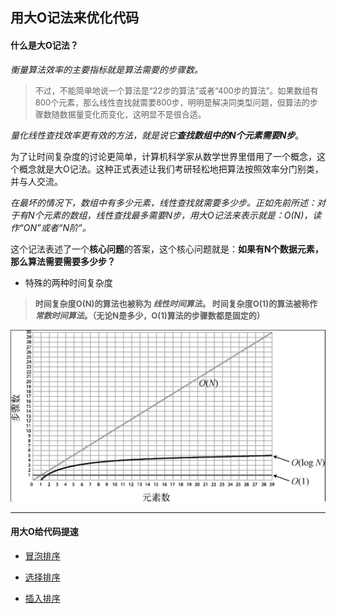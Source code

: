 ## 用大O记法来优化代码

#### 什么是大O记法？

_衡量算法效率的主要指标就是算法需要的步骤数。_

><font size="2">不过，不能简单地说一个算法是“22步的算法”或者“400步的算法”。如果数组有800个元素，那么线性查找就需要800步，明明是解决同类型问题，但算法的步骤数随数据量变化而变化，这明显不是很合适。</font>

 _量化线性查找效率更有效的方法，就是说它**查找数组中的N个元素需要N步**_。

 为了让时间复杂度的讨论更简单，计算机科学家从数学世界里借用了一个概念，这个概念就是大O记法。这种正式表述让我们考研轻松地把算法按照效率分门别类，并与人交流。

 _在最坏的情况下，数组中有多少元素，线性查找就需要多少步。正如先前所述：对于有N个元素的数组，线性查找最多需要N步，用大O记法来表示就是：O(N)，读作“ON”或者“N阶”。_

这个记法表述了一个**核心问题**的答案，这个核心问题就是：__如果有N个数据元素，那么算法需要需要多少步？__

- 特殊的两种时间复杂度

>**<font size="2">时间复杂度O(N)的算法也被称为 *线性时间算法*。 
>时间复杂度O(1)的算法被称作 *常数时间算法*。（无论N是多少，O(1)算法的步骤数都是固定的）**</font>

![BigO1.png](/pictures/BigO1.png "不同复杂度算法的巨大差异")

---
#### 用大O给代码提速

- [冒泡排序](https://github.com/kirtozz/DataStructuresAndAlgorithms/blob/master/SummaryOfAlgorithms.md)


- [选择排序](https://github.com/kirtozz/DataStructuresAndAlgorithms/blob/master/SummaryOfAlgorithms.md)


- [插入排序](https://github.com/kirtozz/DataStructuresAndAlgorithms/blob/master/SummaryOfAlgorithms.md)



 
